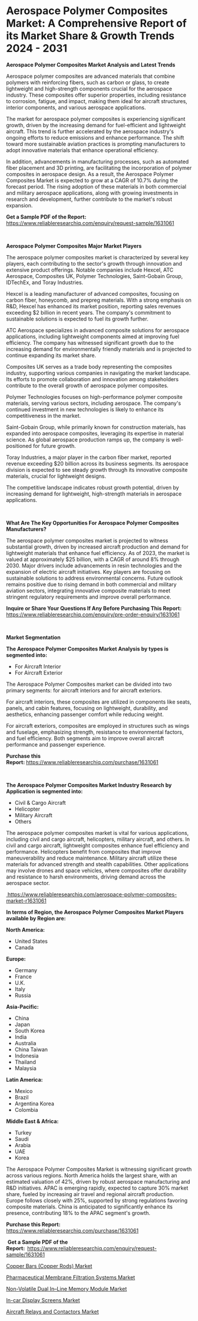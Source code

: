 <p><h1>Aerospace Polymer Composites Market: A Comprehensive Report of its Market Share & Growth Trends 2024 - 2031</h1></p><p><strong>Aerospace Polymer Composites Market Analysis and Latest Trends</strong></p>
<p><p>Aerospace polymer composites are advanced materials that combine polymers with reinforcing fibers, such as carbon or glass, to create lightweight and high-strength components crucial for the aerospace industry. These composites offer superior properties, including resistance to corrosion, fatigue, and impact, making them ideal for aircraft structures, interior components, and various aerospace applications.</p><p>The market for aerospace polymer composites is experiencing significant growth, driven by the increasing demand for fuel-efficient and lightweight aircraft. This trend is further accelerated by the aerospace industry's ongoing efforts to reduce emissions and enhance performance. The shift toward more sustainable aviation practices is prompting manufacturers to adopt innovative materials that enhance operational efficiency.</p><p>In addition, advancements in manufacturing processes, such as automated fiber placement and 3D printing, are facilitating the incorporation of polymer composites in aerospace design. As a result, the Aerospace Polymer Composites Market is expected to grow at a CAGR of 10.7% during the forecast period. The rising adoption of these materials in both commercial and military aerospace applications, along with growing investments in research and development, further contribute to the market's robust expansion.</p></p>
<p><strong>Get a Sample PDF of the Report:&nbsp;</strong> <a href="https://www.reliableresearchiq.com/enquiry/request-sample/1631061?utm_campaign=1094&utm_medium=2&utm_source=Github&utm_content=ia&utm_term=27102024&utm_id=aerospace-polymer-composites">https://www.reliableresearchiq.com/enquiry/request-sample/1631061</a></p>
<p>&nbsp;</p>
<p><strong>Aerospace Polymer Composites Major Market Players</strong></p>
<p><p>The aerospace polymer composites market is characterized by several key players, each contributing to the sector's growth through innovation and extensive product offerings. Notable companies include Hexcel, ATC Aerospace, Composites UK, Polymer Technologies, Saint-Gobain Group, IDTechEx, and Toray Industries.</p><p>Hexcel is a leading manufacturer of advanced composites, focusing on carbon fiber, honeycomb, and prepreg materials. With a strong emphasis on R&D, Hexcel has enhanced its market position, reporting sales revenues exceeding $2 billion in recent years. The company's commitment to sustainable solutions is expected to fuel its growth further.</p><p>ATC Aerospace specializes in advanced composite solutions for aerospace applications, including lightweight components aimed at improving fuel efficiency. The company has witnessed significant growth due to the increasing demand for environmentally friendly materials and is projected to continue expanding its market share.</p><p>Composites UK serves as a trade body representing the composites industry, supporting various companies in navigating the market landscape. Its efforts to promote collaboration and innovation among stakeholders contribute to the overall growth of aerospace polymer composites.</p><p>Polymer Technologies focuses on high-performance polymer composite materials, serving various sectors, including aerospace. The company's continued investment in new technologies is likely to enhance its competitiveness in the market.</p><p>Saint-Gobain Group, while primarily known for construction materials, has expanded into aerospace composites, leveraging its expertise in material science. As global aerospace production ramps up, the company is well-positioned for future growth.</p><p>Toray Industries, a major player in the carbon fiber market, reported revenue exceeding $20 billion across its business segments. Its aerospace division is expected to see steady growth through its innovative composite materials, crucial for lightweight designs.</p><p>The competitive landscape indicates robust growth potential, driven by increasing demand for lightweight, high-strength materials in aerospace applications.</p></p>
<p>&nbsp;</p>
<p><strong>What Are The Key Opportunities For Aerospace Polymer Composites Manufacturers?</strong></p>
<p><p>The aerospace polymer composites market is projected to witness substantial growth, driven by increased aircraft production and demand for lightweight materials that enhance fuel efficiency. As of 2023, the market is valued at approximately $25 billion, with a CAGR of around 8% through 2030. Major drivers include advancements in resin technologies and the expansion of electric aircraft initiatives. Key players are focusing on sustainable solutions to address environmental concerns. Future outlook remains positive due to rising demand in both commercial and military aviation sectors, integrating innovative composite materials to meet stringent regulatory requirements and improve overall performance.</p></p>
<p><strong>Inquire or Share Your Questions If Any Before Purchasing This Report:</strong> <a href="https://www.reliableresearchiq.com/enquiry/pre-order-enquiry/1631061?utm_campaign=1094&utm_medium=2&utm_source=Github&utm_content=ia&utm_term=27102024&utm_id=aerospace-polymer-composites">https://www.reliableresearchiq.com/enquiry/pre-order-enquiry/1631061</a></p>
<p>&nbsp;</p>
<p><strong>Market Segmentation</strong></p>
<p><strong>The Aerospace Polymer Composites Market Analysis by types is segmented into:</strong></p>
<p><ul><li>For Aircraft Interior</li><li>For Aircraft Exterior</li></ul></p>
<p><p>The Aerospace Polymer Composites market can be divided into two primary segments: for aircraft interiors and for aircraft exteriors. </p><p>For aircraft interiors, these composites are utilized in components like seats, panels, and cabin features, focusing on lightweight, durability, and aesthetics, enhancing passenger comfort while reducing weight. </p><p>For aircraft exteriors, composites are employed in structures such as wings and fuselage, emphasizing strength, resistance to environmental factors, and fuel efficiency. Both segments aim to improve overall aircraft performance and passenger experience.</p></p>
<p><strong>Purchase this Report:&nbsp;</strong><a href="https://www.reliableresearchiq.com/purchase/1631061?utm_campaign=1094&utm_medium=2&utm_source=Github&utm_content=ia&utm_term=27102024&utm_id=aerospace-polymer-composites">https://www.reliableresearchiq.com/purchase/1631061</a></p>
<p>&nbsp;</p>
<p><strong>The Aerospace Polymer Composites Market Industry Research by Application is segmented into:</strong></p>
<p><ul><li>Civil & Cargo Aircraft</li><li>Helicopter</li><li>Military Aircraft</li><li>Others</li></ul></p>
<p><p>The aerospace polymer composites market is vital for various applications, including civil and cargo aircraft, helicopters, military aircraft, and others. In civil and cargo aircraft, lightweight composites enhance fuel efficiency and performance. Helicopters benefit from composites that improve maneuverability and reduce maintenance. Military aircraft utilize these materials for advanced strength and stealth capabilities. Other applications may involve drones and space vehicles, where composites offer durability and resistance to harsh environments, driving demand across the aerospace sector.</p></p>
<p><a href="https://www.reliableresearchiq.com/aerospace-polymer-composites-market-r1631061?utm_campaign=1094&utm_medium=2&utm_source=Github&utm_content=ia&utm_term=27102024&utm_id=aerospace-polymer-composites">&nbsp;https://www.reliableresearchiq.com/aerospace-polymer-composites-market-r1631061</a></p>
<p><strong>In terms of Region, the Aerospace Polymer Composites Market Players available by Region are:</strong></p>
<p>
    <p> <strong> North America: </strong>
        <ul>
            <li>United States</li>
            <li>Canada</li>
        </ul>
        </p> 
    <p> <strong> Europe: </strong>
        <ul>
            <li>Germany</li>
            <li>France</li>
            <li>U.K.</li>
            <li>Italy</li>
            <li>Russia</li>
        </ul>
        </p> 
    <p> <strong> Asia-Pacific: </strong>
        <ul>
            <li>China</li>
            <li>Japan</li>
            <li>South Korea</li>
            <li>India</li>
            <li>Australia</li>
            <li>China Taiwan</li>
            <li>Indonesia</li>
            <li>Thailand</li>
            <li>Malaysia</li>
        </ul>
        </p> 
    <p> <strong> Latin America: </strong>
        <ul>
            <li>Mexico</li>
            <li>Brazil</li>
            <li>Argentina Korea</li>
            <li>Colombia</li>
        </ul>
        </p> 
    <p> <strong> Middle East & Africa: </strong>
        <ul>
            <li>Turkey</li>
            <li>Saudi</li>
            <li>Arabia</li>
            <li>UAE</li>
            <li>Korea</li>
        </ul>
    </p>
    </p>
<p><p>The Aerospace Polymer Composites Market is witnessing significant growth across various regions. North America holds the largest share, with an estimated valuation of 42%, driven by robust aerospace manufacturing and R&D initiatives. APAC is emerging rapidly, expected to capture 30% market share, fueled by increasing air travel and regional aircraft production. Europe follows closely with 25%, supported by strong regulations favoring composite materials. China is anticipated to significantly enhance its presence, contributing 18% to the APAC segment's growth.</p></p>
<p><strong>Purchase this Report: </strong><a href="https://www.reliableresearchiq.com/purchase/1631061?utm_campaign=1094&utm_medium=2&utm_source=Github&utm_content=ia&utm_term=27102024&utm_id=aerospace-polymer-composites">https://www.reliableresearchiq.com/purchase/1631061</a></p>
<p>&nbsp;<strong>Get a Sample PDF of the Report:&nbsp;&nbsp;</strong><a href="https://www.reliableresearchiq.com/enquiry/request-sample/1631061?utm_campaign=1094&utm_medium=2&utm_source=Github&utm_content=ia&utm_term=27102024&utm_id=aerospace-polymer-composites">https://www.reliableresearchiq.com/enquiry/request-sample/1631061</a></p>
<p><strong></strong></p>
<p><p><a href="https://www.linkedin.com/pulse/copper-bars-rods-sector-surge-128-growth-roadmap-2031-wmtde?utm_campaign=1094&utm_medium=2&utm_source=Github&utm_content=ia&utm_term=27102024&utm_id=aerospace-polymer-composites">Copper Bars (Copper Rods) Market</a></p><p><a href="https://github.com/quannafeagen6eh/Market-Research-Report-List-1/blob/main/pharmaceutical-membrane-filtration-systems-market.md?utm_campaign=1094&utm_medium=2&utm_source=Github&utm_content=ia&utm_term=27102024&utm_id=aerospace-polymer-composites">Pharmaceutical Membrane Filtration Systems Market</a></p><p><a href="https://www.linkedin.com/pulse/non-volatile-dual-inline-memory-module-market-dynamics-application-i4ixe?utm_campaign=1094&utm_medium=2&utm_source=Github&utm_content=ia&utm_term=27102024&utm_id=aerospace-polymer-composites">Non-Volatile Dual In–Line Memory Module Market</a></p><p><a href="https://issuu.com/reportprime-2/docs/in-car-display-screens-market-size-_ba8c42f3833cea?utm_campaign=1094&utm_medium=2&utm_source=Github&utm_content=ia&utm_term=27102024&utm_id=aerospace-polymer-composites">In-car Display Screens Market</a></p><p><a href="https://issuu.com/reportprime-2/docs/aircraft-relays-and-contactors-mark_3a937ada390dad?utm_campaign=1094&utm_medium=2&utm_source=Github&utm_content=ia&utm_term=27102024&utm_id=aerospace-polymer-composites">Aircraft Relays and Contactors Market</a></p></p>